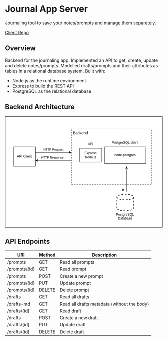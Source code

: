 # Journal App Server

Journaling tool to save your notes/prompts and manage them separately.

[Client Repo](https://github.com/almeidavc/journal-app-client)

<!-- Overview + Technologies used -->

## Overview

Backend for the journaling app. Implemented an API to get, create, update and delete notes/prompts. Modelled drafts/prompts and their attributes as tables in a relational database system. Built with:

- Node.js as the runtime environment
- Express to build the REST API
- PostgreSQL as the relational database

<!-- Backend Architecture + API Endpoints -->

## Backend Architecture

![Backend Architecture](./backend-architecture.png)

## API Endpoints

| URI           | Method | Description                                 |
| ------------- | ------ | ------------------------------------------- |
| /prompts      | GET    | Read all prompts                            |
| /prompts/{id} | GET    | Read prompt                                 |
| /prompts      | POST   | Create a new prompt                         |
| /prompts/{id} | PUT    | Update prompt                               |
| /prompts/{id} | DELETE | Delete prompt                               |
| /drafts       | GET    | Read all drafts                             |
| /drafts-md    | GET    | Read all drafts metadata (without the body) |
| /drafts/{id}  | GET    | Read draft                                  |
| /drafts       | POST   | Create a new draft                          |
| /drafts/{id}  | PUT    | Update draft                                |
| /drafts/{id}  | DELETE | Delete draft                                |
